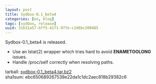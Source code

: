 ```yaml
---
layout: post
title: Sydbox-0.1_beta4
categories: [en, blog]
tags: [sydbox, release]
uuid: 31631a57-bff5-41f1-97fe-c2d6bc209485
---
```


Sydbox-0.1\_beta4 is released.

- Use an lstat(2) wrapper which tries hard to avoid **ENAMETOOLONG** issues.
- Handle /proc/self correctly when resolving paths.

tarball: [sydbox-0.1\_beta4.tar.bz2](http://alip.anapnea.net/sydbox/sydbox-0.1_beta4.tar.bz2)  
sha1sum: ebc650689267539e22da1c1dc2aec818b29382c6
